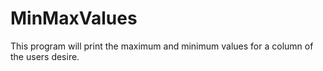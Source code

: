 # MinMaxValues
This program will print the maximum and minimum values for a column of the users desire. 
